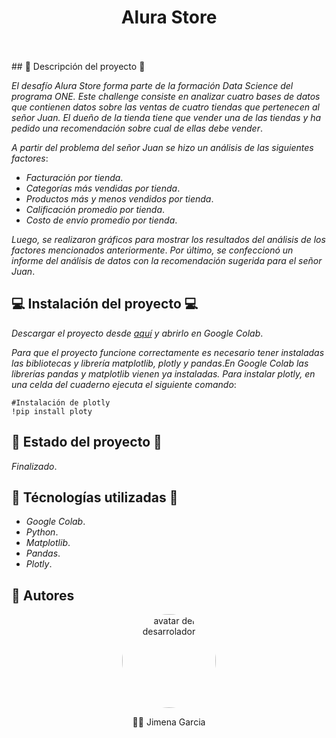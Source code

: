 <div align='center'>
    <h1 align='center' style="font-weight: bold;">Alura Store</h1>
    <br>
    <br>
</div>
## 🛫 Descripción del proyecto 🛫

_El desafío Alura Store forma parte de la formación Data Science del programa ONE. Este challenge consiste en analizar cuatro bases de datos que contienen datos 
sobre las ventas de cuatro tiendas que pertenecen al señor Juan. El dueño de la tienda tiene que vender una de las tiendas y ha pedido una recomendación sobre cual
de ellas debe vender_. 

_A partir del problema del señor Juan se hizo un análisis de las siguientes factores_:
- _Facturación por tienda_.
- _Categorías más vendidas por tienda_.
- _Productos más y menos vendidos por tienda_.
- _Calificación promedio por tienda_.
- _Costo de envío promedio por tienda_.

_Luego, se realizaron gráficos para mostrar los resultados del análisis de los factores mencionados anteriormente_. _Por último, se confeccionó un informe 
del análisis de datos con la recomendación sugerida para el señor Juan_.

## 💻 Instalación del proyecto 💻

_Descargar el proyecto desde <a href='https://github.com/JGarcia575/challenge_alura_store/archive/refs/heads/main.zip'>aquí</a> y abrirlo en Google Colab_.

_Para que el proyecto funcione correctamente es necesario tener instaladas las bibliotecas y librería matplotlib, plotly y pandas_._En Google Colab las librerías pandas y matplotlib vienen ya instaladas. Para instalar plotly, en una celda del cuaderno ejecuta el siguiente comando_:

```
#Instalación de plotly
!pip install ploty
```

## 🚧 Estado del proyecto 🚧

_Finalizado_.

## 🔨 Técnologías utilizadas 🔨
- _Google Colab_.
- _Python_.
- _Matplotlib_.
- _Pandas_.
-  _Plotly_.

## 👋 Autores

<div align='center'>
    <a href='https://github.com/JGarcia575' target='_black' > 
        <img src='https://avatars.githubusercontent.com/u/117136042?s=400&u=083db4dfa6af573f7b2be50d713b584ab6645c52&v=4" width=115><br><sub>The Lazy Cat</sub>' alt='avatar del desarrolador' height='150px' style="border-radius: 50%;"></img>
    </a>
    <p>👋👋 Jimena Garcia</p>   

</div> 




